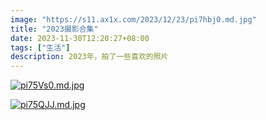 ```yaml
---
image: "https://s11.ax1x.com/2023/12/23/pi7hbj0.md.jpg"
title: "2023摄影合集"
date: 2023-11-30T12:20:27+08:00
tags: ["生活"]
description: 2023年，拍了一些喜欢的照片
---
```


[![pi75Vs0.md.jpg](https://s11.ax1x.com/2023/12/23/pi75Vs0.md.jpg)](https://imgse.com/i/pi75Vs0)

[![pi75QJJ.md.jpg](https://s11.ax1x.com/2023/12/23/pi75QJJ.md.jpg)](https://imgse.com/i/pi75QJJ)